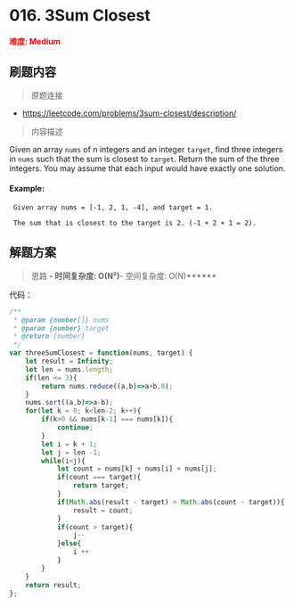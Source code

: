 # 016. 3Sum Closest

**<font color=red>难度: Medium</font>**

## 刷题内容

> 原题连接

* https://leetcode.com/problems/3sum-closest/description/

> 内容描述

Given an array `nums` of n integers and an integer `target`, find three integers in `nums` such that the sum is closest to `target`. Return the sum of the three integers. You may assume that each input would have exactly one solution.

#### Example:
     
     Given array nums = [-1, 2, 1, -4], and target = 1.
     
     The sum that is closest to the target is 2. (-1 + 2 + 1 = 2).

## 解题方案

> 思路 
******- 时间复杂度: O(N²)******- 空间复杂度: O(N)******


代码：

```javascript
/**
 * @param {number[]} nums
 * @param {number} target
 * @return {number}
 */
var threeSumClosest = function(nums, target) {
    let result = Infinity;
    let len = nums.length;
    if(len <= 3){
        return nums.reduce((a,b)=>a+b,0);
    }
    nums.sort((a,b)=>a-b);
    for(let k = 0; k<len-2; k++){
        if(k>0 && nums[k-1] === nums[k]){
            continue;
        }
        let i = k + 1;
        let j = len -1;
        while(i<j){
            let count = nums[k] + nums[i] + nums[j];
            if(count === target){
                return target;
            }
            if(Math.abs(result - target) > Math.abs(count - target)){
                result = count;
            }
            if(count > target){
                j--
            }else{
                i ++
            }
        }
    }
    return result;
};
```

